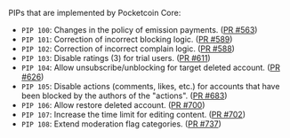 PIPs that are implemented by Pocketcoin Core:

* `PIP 100`: Changes in the policy of emission payments. ([PR #563](https://github.com/pocketnetteam/pocketnet.core/wiki/PIP-100:-Changes-in-emission-payments))
* `PIP 101`: Correction of incorrect blocking logic. ([PR #589](https://github.com/pocketnetteam/pocketnet.core/wiki/PIP-101:-Correction-of-incorrect-blocking-logic))
* `PIP 102`: Correction of incorrect complain logic. ([PR #588](https://github.com/pocketnetteam/pocketnet.core/wiki/PIP-102:-Correction-of-incorrect-complain-logic))
* `PIP 103`: Disable ratings (3) for trial users. ([PR #611](https://github.com/pocketnetteam/pocketnet.core/wiki/PIP-103:-Disable-ratings-(3)-for-trial-users))
* `PIP 104`: Allow unsubscribe/unblocking for target deleted account. ([PR #626](https://github.com/pocketnetteam/pocketnet.core/wiki/PIP-104:-Allow-unsubscribe-unblocking-for-target-deleted-account))
* `PIP 105`: Disable actions (comments, likes, etc.) for accounts that have been blocked by the authors of the "actions". ([PR #683](https://github.com/pocketnetteam/pocketnet.core/wiki/PIP-105:-Disable-actions-(comments,-likes,-etc.)-for-accounts-that-have-been-blocked-by-the-authors-of-the-%22actions%22))
* `PIP 106`: Allow restore deleted account. ([PR #700](https://github.com/pocketnetteam/pocketnet.core/wiki/PIP-106:-Allow-restore-deleted-account))
* `PIP 107`: Increase the time limit for editing content. ([PR #702](https://github.com/pocketnetteam/pocketnet.core/wiki/PIP-107:-Increase-the-time-limit-for-editing-content))
* `PIP 108`: Extend moderation flag categories. ([PR #737](https://github.com/pocketnetteam/pocketnet.core/wiki/PIP-108:-Extend-moderation-flag-categories))